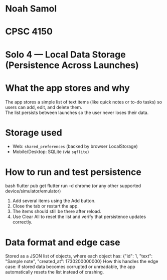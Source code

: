 # Noah Samol
# CPSC 4150
# Solo 4 — Local Data Storage (Persistence Across Launches)

# What the app stores and why
The app stores a simple list of text items (like quick notes or to-do tasks) so users can add, edit, and delete them.  
The list persists between launches so the user never loses their data.

# Storage used
- Web: `shared_preferences` (backed by browser LocalStorage)
- Mobile/Desktop: SQLite (via `sqflite`)

# How to run and test persistence
bash
flutter pub get
flutter run -d chrome (or any other supported device/simulator/emulator)
1. Add several items using the Add button. 
2. Close the tab or restart the app. 
3. The items should still be there after reload. 
4. Use Clear All to reset the list and verify that persistence updates correctly.

# Data format and edge case
Stored as a JSON list of objects, where each object has:
{"id": 1, "text": "Sample note", "created_at": 1730200000000}
How this handles the edge case: if stored data becomes corrupted or unreadable, the app automatically resets the list instead of crashing.